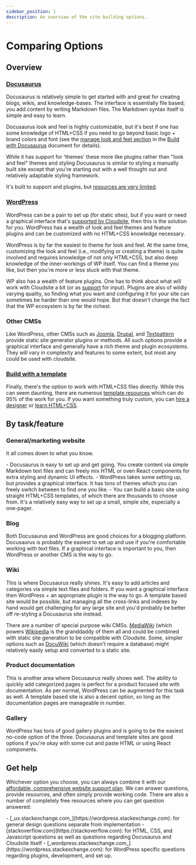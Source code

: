 ```yaml
---
sidebar_position: 1
description: An overview of the site building options.
---
```

# Comparing Options

## Overview

### [Docusaurus](./build-with-docusaurus)

Docusaurus is relatively simple to get started with and great for creating blogs, wikis, and knowledge-bases. The interface is essentially file based; you add content by writing Markdown files. The Markdown syntax itself is simple and easy to learn.

Docusaurus look and feel is highly customizable, but it's best if one has some knowledge of HTML+CSS if you need to go beyond basic logo + brand colors and font (see the [manage look and feel section](./build-with-docusaurus#manage-look-and-feel) in the [Build with Docusaurus](./build-with-docusaurus) document for details). 

While it has support for 'themes' these more like plugins rather than "look and feel" themes and styling Docusaurus is similar to styling a manually built site except that you're starting out with a well thought out and relatively adaptable styling framework.

It's built to support and plugins, but [resources are very limited](https://github.com/webbertakken/awesome-docusaurus).

### [WordPress](./build-with-wordpress)

WordPress can be a pain to set up (for static sites), but if you want or need a graphical interface that's [supported by Cloudsite](/support), then this is the solution for you. WordPress has a wealth of look and feel themes and feature plugins and can be customized with no HTML+CSS knowledge necessary.

WordPress is by far the easiest to theme for look and feel. At the same time, customizing the look and feel (i.e., modifying or creating a theme) is quite involved and requires knowledge of not only HTML+CSS, but also deep knowledge of the inner-workings of WP itself. You can find a theme you like, but then you're more or less stuck with that theme.

WP also has a wealth of feature plugins. One has to think about what will work with Cloudsite a bit (or as [support](/support) for input). Plugins are also of wildly varying quality, so finding what you want and configuring it for your site can sometimes be harder than one would hope. But that doesn't change the fact that the WP ecosystem is by far the richest.

### Other CMSs

Like WordPress, other CMSs such as [Joomla](https://www.joomla.org/), [Drupal](https://www.drupal.org/), and [Textpattern](https://textpattern.com/) provide static site generator plugins or methods. All such options provide a graphical interface and generally have a rich theme and plugin ecosystems. They will vary in complexity and features to some extent, but most any could be used with cloudsite.

### [Build with a template](./build-with-a-template)

Finally, there's the option to work with HTML+CSS files directly. While this can seem daunting, there are numerous [template resources](./build-with-a-template#start-with-a-template) which can do 95% of the work for you. If you want something truly custom, you can [hire a designer](./build-with-a-template#hire-a-web-designer) or [learn HTML+CSS](./build-with-a-template#learn-a-little-htmlcss).

## By task/feature

### General/marketing website

It all comes down to what you know.
<div class="flow-list">
- Docusaurus is easy to set up and get going. You create content via simple Markdown text files and can freely mix HTML or oven React components for extra styling and dynamic UI effects.
- WordPress takes some setting up, but provides a graphical interface. It has tons of themes which you can freely switch between to find one you like.
- You can build a basic site using straight HTML+CSS templates, of which there are thousands to choose from. It's a relatively easy way to set up a small, simple site, especially a one-pager.
</div>

### Blog

Both Docusaurus and WordPress are good choices for a blogging platform. Docusaurus is probably the easiest to set up and use if you're comfortable working with text files. If a graphical interface is important to you, then WordPress or another CMS is the way to go.

### Wiki

This is where Docusaurus really shines. It's easy to add articles and categories via simple text files and folders. If you want a graphical interface then WordPress + an appropriate plugin is the way to go. A template based site would be possible, but managing all the cross-links and indexes by hand would get challenging for any large site and you'd probably be better off re-styling a Docusaurus site instead.

There are a number of special purpose wiki CMSs. [MediaWiki](https://www.mediawiki.org/wiki/MediaWiki) (which powers [Wikipedia](https://wikipedia.org) is the granddaddy of them all and could be combined with static site generation to be compatible with Cloudsite. Some, simpler options such as [DocuWiki](https://www.dokuwiki.org/dokuwiki) (which doesn't require a database) might relatively easily setup and converted to a static site.

### Product documentation

This is another area where Docusaurus really shows well. The ability to quickly add categorized pages is perfect for a product focused site with documentation. As per normal, WordPress can be augmented for this task as well. A template based site is also a decent option, so long as the documentation pages are manageable in number.

### Gallery

WordPress has tons of good gallery plugins and is going to be the easiest no-code option of the three. Docusaurus and template sites are good options if you're okay with some cut and paste HTML or using React components.

## Get help

Whichever option you choose, you can always combine it with our [affordable, comprehensive website support plan](/support#unlimited-website-consultation). We can answer questions, provide resources, and often simply provide working code. There are also a number of completely free resources where you can get question answered:
<div class="flow-list">
- [_ux.stackexchange.com_](https://wordpress.stackexchange.com): for general design questions separate from implementation
- [stackoverflow.com](https://stackoverflow.com): for HTML, CSS, and Javascript questions as well as questions regarding Docusaurus and Cloudsite itself
- [_wordpress.stackexchange.com_](https://wordpress.stackexchange.com): for WordPress specific questions regarding plugins, development, and set up.
</div>